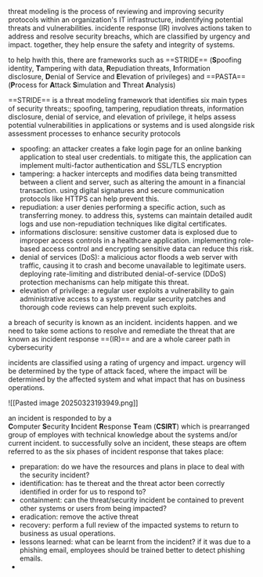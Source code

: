 threat modeling is the process of reviewing and improving security protocols within an organization's IT infrastructure, indentifying potential threats and vulnerabilities. incidente response (IR) involves actions taken to address and resolve security breachs, which are classified by urgency and impact. together, they help ensure the safety and integrity of systems.

to help hwith this, there are frameworks such as ==STRIDE== (**S**poofing identity, **T**ampering with data, **R**epudiation threats, **I**nformation disclosure, **D**enial of Service and **E**levation of privileges)
and ==PASTA== (**P**rocess for **A**ttack **S**imulation and **T**hreat **A**nalysis)

==STRIDE== is a threat modeling framework that identifies six main types of security threats:; spoofing, tampering, repudiation threats, information disclosure, denial of service, and elevation of privilege, it helps assess potential vulnerabilities in applications or systems and is used alongside risk assessment processes to enhance security protocols
* spoofing: an attacker creates a fake login page for an online banking application to steal user credentials. to mitigate this, the application can implement multi-factor authentication and SSL/TLS encryption
* tampering: a hacker intercepts and modifies data being transmitted between a client and server, such as altering the amount in a financial transaction. using digital signatures and secure communication protocols like HTTPS can help prevent this.
* repudiation: a user denies performing a specific action, such as transferring money. to address this, systems can maintain detailed audit logs and use non-repudiation techniques like digital certificates.
* informations disclosure: sensitive customer data is explosed due to improper access controls in a healthcare application. implementing role-based access control and encrypting sensitive data can reduce this risk.
* denial of services (DoS): a malicious actor floods a web server with traffic, causing it to crash and become unavailable to legitimate users. deploying rate-limiting and distributed denial-of-service (DDoS) protection mechanisms can help mitigate this threat.
* elevation of privilege: a regular user exploits a vulnerability to gain administrative access to a system. regular security patches and thorough code reviews can help prevent such exploits.


a breach of security is known as an incident. incidents happen. and we need to take some actions to resolve and remediate the threat that are known as incident response ==(IR)== and are a whole career path in cybersecurity

incidents are classified using a rating of urgency and impact. urgency will be determined by the type of attack faced, where the impact will be determined by the affected system and what impact that has on business operations.

![[Pasted image 20250323193949.png]] 

an incident is responded to by a **C**omputer **S**ecurity **I**ncident **R**esponse **T**eam (**CSIRT**) which is prearranged group of employes with technical knowledge about the systems and/or current incident. to successfully solve an incident, these steaps are oftem referred to as the six phases of incident response that takes place:
* preparation: do we have the resources and plans in place to deal with the security incident?
* identification: has te thereat and the threat actor been correctly identified in order for us to respond to?
* containment:  can the threat/security incident be contained to prevent other systems or users from being impacted?
* eradication: remove the active threat
* recovery: perform a full review of the impacted systems to return to business as usual operations.
* lessons learned: what can be learnt from the incident? if it was due to a phishing email, employees should be trained better to detect phishing emails.
* 

